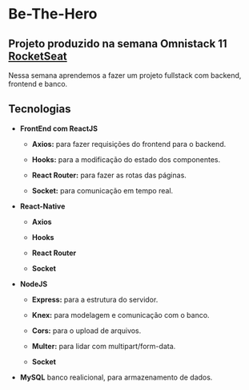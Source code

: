 # Be-The-Hero
## Projeto produzido na semana Omnistack 11 [RocketSeat](https://rocketseat.com.br/)


 Nessa semana aprendemos a fazer um projeto fullstack com backend, frontend  e banco.

Tecnologias
---

- **FrontEnd com ReactJS**  

    -  **Axios:** para fazer requisições do frontend para o backend.


    -  **Hooks:** para a modificação do estado dos componentes.


    -  **React Router:** para fazer as rotas das páginas.  


    -  **Socket:**  para comunicação em tempo real.  


- **React-Native**

    - **Axios**  

    - **Hooks**  

    - **React Router**  

    - **Socket**

- **NodeJS**

    -  **Express:** para a estrutura do servidor.

    -  **Knex:** para modelagem e comunicação com o banco.

    -  **Cors:** para o upload de arquivos.
    
    -  **Multer:** para lidar com multipart/form-data.

    -  **Socket**

- **MySQL** banco realicional, para armazenamento de dados.
